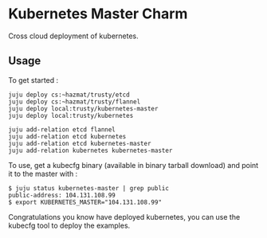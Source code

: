 Kubernetes Master Charm
=======================

Cross cloud deployment of kubernetes.


Usage
-----

To get started :


    juju deploy cs:~hazmat/trusty/etcd
    juju deploy cs:~hazmat/trusty/flannel
    juju deploy local:trusty/kubernetes-master
    juju deploy local:trusty/kubernetes

    juju add-relation etcd flannel
    juju add-relation etcd kubernetes
    juju add-relation etcd kubernetes-master
    juju add-relation kubernetes kubernetes-master


To use, get a kubecfg binary (available in binary tarball download)
and point it to the master with :


    $ juju status kubernetes-master | grep public
    public-address: 104.131.108.99
    $ export KUBERNETES_MASTER="104.131.108.99"


Congratulations you know have deployed kubernetes, you can use the
kubecfg tool to deploy the examples.

